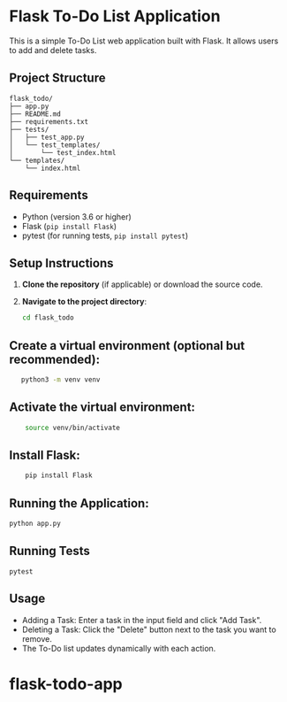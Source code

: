 # Flask To-Do List Application

This is a simple To-Do List web application built with Flask. It allows users to add and delete tasks.

## Project Structure
```
flask_todo/
├── app.py
├── README.md
├── requirements.txt
├── tests/
│   ├── test_app.py
│   └── test_templates/
│       └── test_index.html
└── templates/
    └── index.html
```

## Requirements

- Python (version 3.6 or higher)
- Flask (`pip install Flask`)
- pytest (for running tests, `pip install pytest`)

## Setup Instructions

1. **Clone the repository** (if applicable) or download the source code.

2. **Navigate to the project directory**:

   ```sh
   cd flask_todo

## Create a virtual environment (optional but recommended):
 ```sh 
    python3 -m venv venv
```

## Activate the virtual environment:

```sh 
    source venv/bin/activate
```
## Install Flask:
```sh
    pip install Flask
```
## Running the Application:
```sh 
python app.py
```
## Running Tests
```
pytest
```
## Usage
- Adding a Task: Enter a task in the input field and click "Add Task".
- Deleting a Task: Click the "Delete" button next to the task you want to remove.
- The To-Do list updates dynamically with each action.

# flask-todo-app

